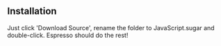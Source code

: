 Installation
------------

Just click 'Download Source', rename the folder to JavaScript.sugar and double-click.
Espresso should do the rest!